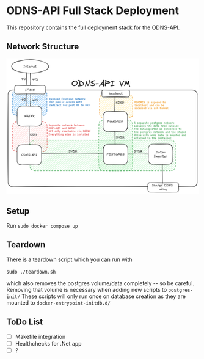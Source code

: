 # ODNS-API Full Stack Deployment
This repository contains the full deployment stack for the ODNS-API.

## Network Structure
![Overview of network structure](./img/odns-api-deployment.png)

## Setup
Run 
`sudo docker compose up`

## Teardown
There is a teardown script which you can run with

`sudo ./teardown.sh`

which also removes the postgres volume/data completely -- so be careful.
Removing that volume is necessary when adding new scripts to `postgres-init/` 
These scripts will only run once on database creation as they are mounted to `docker-entrypoint-initdb.d/`
## ToDo List
- [ ] Makefile integration
- [ ] Healthchecks for .Net app
- [ ] ?
